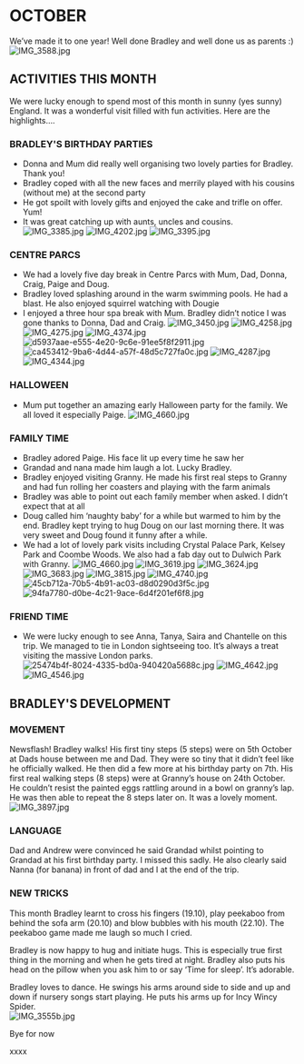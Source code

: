 # OCTOBER

We’ve made it to one year! Well done Bradley and well done us as parents :)
![IMG_3588.jpg](IMG_3588.jpg "IMG_3588.jpg")

## ACTIVITIES THIS MONTH

We were lucky enough to spend most of this month in sunny (yes sunny) England. It was a wonderful visit filled with fun activities. Here are the highlights….

### BRADLEY'S BIRTHDAY PARTIES
- Donna and Mum did really well organising two lovely parties for Bradley. Thank you! 
- Bradley coped with all the new faces and merrily played with his cousins (without me) at the second party
- He got spoilt with lovely gifts and enjoyed the cake and trifle on offer. Yum! 
- It was great catching up with aunts, uncles and cousins.
![IMG_3385.jpg](IMG_3385.jpg "IMG_3385.jpg")
![IMG_4202.jpg](IMG_4202.jpg "IMG_4202.jpg")
![IMG_3395.jpg](IMG_3395.jpg "IMG_3395.jpg")

### CENTRE PARCS
- We had a lovely five day break in Centre Parcs with Mum, Dad, Donna, Craig, Paige and Doug. 
- Bradley loved splashing around in the warm swimming pools. He had a blast. He also enjoyed squirrel watching with Dougie 
- I enjoyed a three hour spa break with Mum. Bradley didn’t notice I was gone thanks to Donna, Dad and Craig.
![IMG_3450.jpg](IMG_3450.jpg "IMG_3450.jpg")
![IMG_4258.jpg](IMG_4258.jpg "IMG_4258.jpg")
![IMG_4275.jpg](IMG_4275.jpg "IMG_4275.jpg")
![IMG_4374.jpg](IMG_4374.jpg "IMG_4374.jpg")
![d5937aae-e555-4e20-9c6e-91ee5f8f2911.jpg](d5937aae-e555-4e20-9c6e-91ee5f8f2911.jpg "d5937aae-e555-4e20-9c6e-91ee5f8f2911.jpg")
![ca453412-9ba6-4d44-a57f-48d5c727fa0c.jpg](ca453412-9ba6-4d44-a57f-48d5c727fa0c.jpg "ca453412-9ba6-4d44-a57f-48d5c727fa0c.jpg")
![IMG_4287.jpg](IMG_4287.jpg "IMG_4287.jpg")
![IMG_4344.jpg](IMG_4344.jpg "IMG_4344.jpg")

### HALLOWEEN
- Mum put together an amazing early Halloween party for the family. We all loved it especially Paige. 
![IMG_4660.jpg](IMG_4660.jpg "IMG_4660.jpg")

### FAMILY TIME
- Bradley adored Paige. His face lit up every time he saw her
- Grandad and nana made him laugh a lot. Lucky Bradley. 
- Bradley enjoyed visiting Granny. He made his first real steps to Granny and had fun rolling her coasters and playing with the farm animals
- Bradley was able to point out each family member when asked. I didn’t expect that at all
- Doug called him ‘naughty baby’ for a while but warmed to him by the end. Bradley kept trying to hug Doug on our last morning there. It was very sweet and Doug found it funny after a while. 
- We had a lot of lovely park visits including Crystal Palace Park, Kelsey Park and Coombe Woods. We also had a fab day out to Dulwich Park with Granny.
![IMG_4660.jpg](IMG_4660.jpg "IMG_4660.jpg")
![IMG_3619.jpg](IMG_3619.jpg "IMG_3619.jpg")
![IMG_3624.jpg](IMG_3624.jpg "IMG_3624.jpg")
![IMG_3683.jpg](IMG_3683.jpg "IMG_3683.jpg")
![IMG_3815.jpg](IMG_3815.jpg "IMG_3815.jpg")
![IMG_4740.jpg](IMG_4740.jpg "IMG_4740.jpg")
![45cb712a-70b5-4b91-ac03-d8d0290d3f5c.jpg](45cb712a-70b5-4b91-ac03-d8d0290d3f5c.jpg "45cb712a-70b5-4b91-ac03-d8d0290d3f5c.jpg")
![94fa7780-d0be-4c21-9ace-6d4f201ef6f8.jpg](94fa7780-d0be-4c21-9ace-6d4f201ef6f8.jpg "94fa7780-d0be-4c21-9ace-6d4f201ef6f8.jpg")

### FRIEND TIME
- We were lucky enough to see Anna, Tanya, Saira and Chantelle on this trip. We managed to tie in London sightseeing too. It’s always a treat visiting the massive London parks. 
![25474b4f-8024-4335-bd0a-940420a5688c.jpg](25474b4f-8024-4335-bd0a-940420a5688c.jpg "25474b4f-8024-4335-bd0a-940420a5688c.jpg")
![IMG_4642.jpg](IMG_4642.jpg "IMG_4642.jpg")
![IMG_4546.jpg](IMG_4546.jpg "IMG_4546.jpg")


## BRADLEY'S DEVELOPMENT

### MOVEMENT

Newsflash! Bradley walks! His first tiny steps (5 steps) were on 5th October at Dads house between me and Dad. They were so tiny that it didn’t feel like he officially walked. He then did a few more at his birthday party on 7th.
His first real walking steps (8 steps) were at Granny’s house on 24th October. He couldn’t resist the painted eggs rattling around in a bowl on granny’s lap. He was then able to repeat the 8 steps later on. It was a lovely moment. 
![IMG_3897.jpg](IMG_3897.jpg "IMG_3897.jpg")

### LANGUAGE

Dad and Andrew were convinced he said Grandad whilst pointing to Grandad at his first birthday party. I missed this sadly. 
He also clearly said Nanna (for banana) in front of dad and I at the end of the trip. 

### NEW TRICKS

This month Bradley learnt to cross his fingers (19.10), play peekaboo from behind the sofa arm (20.10) and blow bubbles with his mouth (22.10). The peekaboo game made me laugh so much I cried. 

Bradley is now happy to hug and initiate hugs. This is especially true first thing in the morning and when he gets tired at night. Bradley also puts his head on the pillow when you ask him to or say ‘Time for sleep’. It’s adorable. 

Bradley loves to dance. He swings his arms around side to side and up and down if nursery songs start playing. He puts his arms up for Incy Wincy Spider.  
![IMG_3555b.jpg](IMG_3555b.jpg "IMG_3555b.jpg")


Bye for now

xxxx
